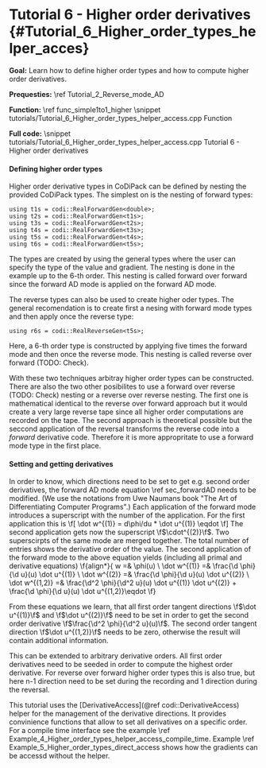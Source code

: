 Tutorial 6 - Higher order derivatives {#Tutorial_6_Higher_order_types_helper_acces}
============

**Goal:** Learn how to define higher order types and how to compute higher order derivatives.

**Prequesties:** \ref Tutorial_2_Reverse_mode_AD

**Function:** \ref func_simple1to1_higher
\snippet tutorials/Tutorial_6_Higher_order_types_helper_access.cpp Function

**Full code:**
\snippet tutorials/Tutorial_6_Higher_order_types_helper_access.cpp Tutorial 6 - Higher order derivatives

#### Defining higher order types ####

Higher order derivative types in CoDiPack can be defined by nesting the provided CoDiPack types. The simplest on is the
nesting of forward types:
~~~~{.cpp}
using t1s = codi::RealForwardGen<double>;
using t2s = codi::RealForwardGen<t1s>;
using t3s = codi::RealForwardGen<t2s>;
using t4s = codi::RealForwardGen<t3s>;
using t5s = codi::RealForwardGen<t4s>;
using t6s = codi::RealForwardGen<t5s>;
~~~~
The types are created by using the general types where the user can specify the type of the value and gradient. The
nesting is done in the
example up to the 6-th order. This nesting is called forward over forward since the forward AD mode is applied on the
forward AD mode.

The reverse types can also be used to create higher oder types. The general recomendation is to create first a nesing
with forward mode types and then apply once the reverse type:
~~~~{.cpp}
using r6s = codi::RealReverseGen<t5s>;
~~~~
Here, a 6-th order type is constructed by applying five times the forward mode and then once the reverse mode. This
nesting is called reverse over forward (TODO: Check).

With these two techniques arbitray higher order types can be constructed. There are also the two other posibilites to
use a forward over reverse (TODO: Check) nesting or a reverse over reverse nesting. The first one is mathematical
identical to the reverse over forward approach but it would create a very large reverse tape since all higher order
computations are recorded on the tape. The second approach is theoretical possible but the seccond application of the
reversal transforms the reverse code into a _forward_ derivative code. Therefore it is more appropritate to use a
forward mode type in the first place.

#### Setting and getting derivatives ####

In order to know, which directions need to be set to get e.g. second order derivatives, the forward AD mode equation
\ref sec_forwardAD
needs to be modified. (We use the notations from Uwe Naumans book "The Art of Differentiating Computer Programs".) Each
application of the forward mode introduces a superscript with the number of the application. For the first application
this is
\f[
  \dot w^{(1)} = d\phi/du * \dot u^{(1)} \eqdot
\f]
The second application gets now the superscript \f$\cdot^{(2)}\f$. Two superscirpts of the same mode are merged
together. The total number of entries shows the derivative order of the value. The second application of the forward
mode to the above equation yields (including all primal and derivative equations)
\f{align*}{
  w =& \phi(u) \\
  \dot w^{(1)} =& \frac{\d \phi}{\d u}(u) \dot u^{(1)} \\
  \dot w^{(2)} =& \frac{\d \phi}{\d u}(u) \dot u^{(2)} \\
  \dot w^{(1,2)} =& \frac{\d^2 \phi}{\d^2 u}(u) \dot u^{(1)} \dot u^{(2)} + \frac{\d \phi}{\d u}(u) \dot u^{(1,2)}\eqdot
\f}

From these equations we learn, that all first order tangent directions \f$\dot u^{(1)}\f$ and \f$\dot u^{(2)}\f$ need to
be set in order to get the second order derivative \f$\frac{\d^2 \phi}{\d^2 u}(u)\f$. The second order tangent direction
\f$\dot u^{(1,2)}\f$ needs to be zero, otherwise the result will contain additional information.

This can be extended to arbitrary derivative orders. All first order derivatives need to be seeded in order to
compute the highest order derivative. For reverse over forward higher order types this is also true, but here n-1
direction need to be set during the recording and 1 direction during the reversal.

This tutorial uses the [DerivativeAccess](@ref codi::DerivativeAccess) helper for the management of the derivative
directions. It provides convinience functions that allow to set all derivatives on a specific order. For a compile time
interface see the example \ref Example_4_Higher_order_types_helper_access_compile_time. Example
\ref Example_5_Higher_order_types_direct_access shows how the gradients can be accessd without the helper.
